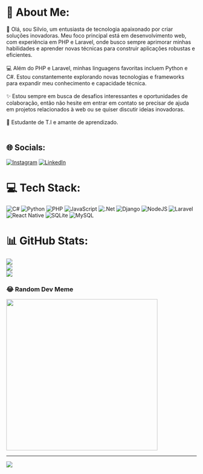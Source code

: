 # 💫 About Me:
👋 Olá, sou Silvio, um entusiasta de tecnologia apaixonado por criar soluções inovadoras. Meu foco principal está em desenvolvimento web, com experiência em PHP e Laravel, onde busco sempre aprimorar minhas habilidades e aprender novas técnicas para construir aplicações robustas e eficientes.<br><br>💻 Além do PHP e Laravel, minhas linguagens favoritas incluem Python e C#. Estou constantemente explorando novas tecnologias e frameworks para expandir meu conhecimento e capacidade técnica.<br><br>✨ Estou sempre em busca de desafios interessantes e oportunidades de colaboração, então não hesite em entrar em contato se precisar de ajuda em projetos relacionados à web ou se quiser discutir ideias inovadoras.<br><br>🌟 Estudante de T.I e amante de aprendizado.<br><br>


## 🌐 Socials:
[![Instagram](https://img.shields.io/badge/Instagram-%23E4405F.svg?logo=Instagram&logoColor=white)](https://instagram.com/silsawkkj) [![LinkedIn](https://img.shields.io/badge/LinkedIn-%230077B5.svg?logo=linkedin&logoColor=white)](https://linkedin.com/in/silvio-p-batista) 

# 💻 Tech Stack:
![C#](https://img.shields.io/badge/c%23-%23239120.svg?style=for-the-badge&logo=csharp&logoColor=white) ![Python](https://img.shields.io/badge/python-3670A0?style=for-the-badge&logo=python&logoColor=ffdd54) ![PHP](https://img.shields.io/badge/php-%23777BB4.svg?style=for-the-badge&logo=php&logoColor=white) ![JavaScript](https://img.shields.io/badge/javascript-%23323330.svg?style=for-the-badge&logo=javascript&logoColor=%23F7DF1E) ![.Net](https://img.shields.io/badge/.NET-5C2D91?style=for-the-badge&logo=.net&logoColor=white) ![Django](https://img.shields.io/badge/django-%23092E20.svg?style=for-the-badge&logo=django&logoColor=white) ![NodeJS](https://img.shields.io/badge/node.js-6DA55F?style=for-the-badge&logo=node.js&logoColor=white) ![Laravel](https://img.shields.io/badge/laravel-%23FF2D20.svg?style=for-the-badge&logo=laravel&logoColor=white) ![React Native](https://img.shields.io/badge/react_native-%2320232a.svg?style=for-the-badge&logo=react&logoColor=%2361DAFB) ![SQLite](https://img.shields.io/badge/sqlite-%2307405e.svg?style=for-the-badge&logo=sqlite&logoColor=white) ![MySQL](https://img.shields.io/badge/mysql-%2300000f.svg?style=for-the-badge&logo=mysql&logoColor=white)
# 📊 GitHub Stats:
![](https://github-readme-stats.vercel.app/api?username=Silvio-Batista&theme=radical&hide_border=false&include_all_commits=false&count_private=false)<br/>
![](https://github-readme-streak-stats.herokuapp.com/?user=Silvio-Batista&theme=radical&hide_border=false)<br/>
![](https://github-readme-stats.vercel.app/api/top-langs/?username=Silvio-Batista&theme=radical&hide_border=false&include_all_commits=false&count_private=false&layout=compact)

### 😂 Random Dev Meme
<img src='https://randommeme-five.vercel.app/' style="height: 400px;"/>

---
[![](https://visitcount.itsvg.in/api?id=Silvio-Batista&icon=0&color=0)](https://visitcount.itsvg.in)

<!-- Proudly created with GPRM ( https://gprm.itsvg.in ) -->
